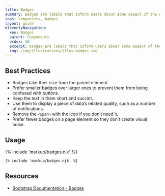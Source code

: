 ```yaml
---
title: Badges
summary: Badges are labels that inform users about some aspect of the data, such as the count of related items.
tags: components, badges
layout: guide
eleventyNavigation:
  key: Badges
  parent: Components
  order: 30
  excerpt: Badges are labels that inform users about some aspect of the data, such as the count of related items.
  img: /img/illustrations/illus-badges.svg
---
```

  
## Best Practices

- Badges take their size from the parent element.
- Prefer smaller badges over larger ones to prevent them from being confused with buttons.
- Keep the text in them short and succint.
- Use them to display a piece of data’s related quality, such as a number of notifications.
- Remove the `<span>` with the icon if you don’t need it.
- Prefer fewer badges on a page element so they don’t create visual noise.

## Usage

{% include 'markup/badges.njk' %}

``` html
{% include 'markup/badges.njk' %}
```

## Resources
* [Bootstrap Documentation - Badges](https://getbootstrap.com/docs/5.2/components/badge/)
